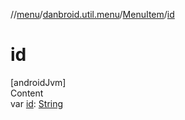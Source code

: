 //[menu](../../../index.md)/[danbroid.util.menu](../index.md)/[MenuItem](index.md)/[id](id.md)



# id  
[androidJvm]  
Content  
var [id](id.md): [String](https://kotlinlang.org/api/latest/jvm/stdlib/kotlin/-string/index.html)  




